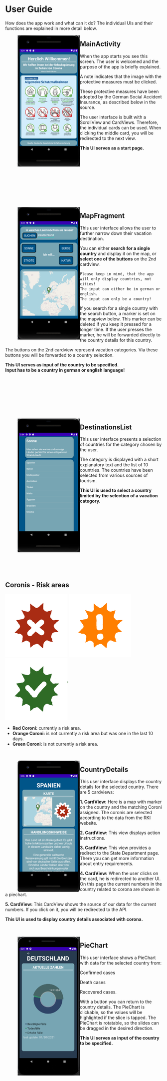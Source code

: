 # User Guide

How does the app work and what can it do? 
The individual UIs and their functions are explained in more detail below.


><img align="left" src="MainActivity.PNG" width="200">
## MainActivity
When the app starts you see this screen. The user is welcomed and the purpose of the app is briefly explained.

A note indicates that the image with the protective measures must be clicked.

These protective measures have been adopted by the German Social Accident Insurance, as described below in the source. 

The user interface is built with a ScrollView and CardViews. Therefore, the individual cards can be used. When clicking the middle card, 
you will be redirected to the next view. 

**This UI serves as a start page.**

<br><br><br><br><br><br><br><br><br>

><img align="left" src="MapFragment.PNG" width="200">
## MapFragment
This user interface allows the user to further narrow down their vacation destination. 

You can either **search for a single country** and display it on the map, or **select one of the buttons** on the 2nd cardview. 

    Please keep in mind, that the app will only display countries, not cities!
    The input can either be in german or english.
    The input can only be a country!

If you search for a single country with the search button, a marker is set on the mapview below. This marker can be deleted if you keep it pressed for a longer time. If the user presses the marker, he will be forwarded directly to the country details for this country.

The buttons on the 2nd cardview represent vacation categories. Via these buttons you will be forwarded to a country selection. 

**This UI serves as input of the country to be specified.** <br>
**Input has to be a country in german or english language!**

<br><br><br><br><br><br><br>

><img align="left" src="DestinationsList.PNG" width="200">
## DestinationsList

This user interface presents a selection of countries for the category chosen by the user. 

The category is displayed with a short explanatory text and the list of 10 countries. The countries have been selected from various sources of tourism.

**This UI is used to select a country limited by the selection of a vacation category.**

<br><br><br><br><br><br><br><br><br><br><br><br>

## Coronis - Risk areas
<img src="../app/src/main/res/drawable/coroni_red.png" width=200px height=200px> <img src="../app/src/main/res/drawable/coroni_orange.png" width=200px height=200px> <img src="../app/src/main/res/drawable/coroni_green.png" width=200px height=200px>
- **Red Coroni:** currently a risk area.
- **Orange Coroni:** is not currently a risk area but was one in the last 10 days.
- **Green Coroni:** is not currently a risk area.

<br>

><img align="left" src="CountryDetails.PNG" width="200">
## CountryDetails
This user interface displays the country details for the selected country. 
There are 5 cardviews:

**1. CardView:** Here is a map with marker on the country and the matching Coroni assigned. The coronis are selected according to the data from the RKI website. 

**2. CardView:** This view displays action instructions.

**3. CardView:** This view provides a redirect to the State Department page. There you can get more information about entry requirements.

**4. CardView:** When the user clicks on the card, he is redirected to another UI. On this page the current numbers in the country related to corona are shown in a piechart.

**5. CardView:** This CardView shows the source of our data for the current numbers. If you click on it, you will be redirected to the API.


**This UI is used to display country details associated with corona.**
<br><br><br>

><img align="left" src="PieChart.PNG" width="200">
## PieChart
This user interface shows a PieChart with data for the selected country from:

Confirmed cases

Death cases

Recovered cases.

With a button you can return to the country details.
The PieChart is clickable, so the values will be highlighted if the slice is tapped.
The PieChart is rotatable, so the slides can be dragged in the desired direction.



**This UI serves as input of the country to be specified.**
